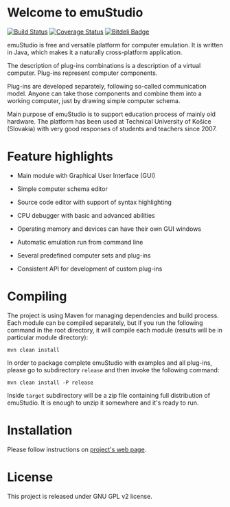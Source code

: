﻿# Welcome to emuStudio
[![Build Status](https://travis-ci.org/vbmacher/emuStudio.png)](https://travis-ci.org/vbmacher/emuStudio)
[![Coverage Status](https://coveralls.io/repos/vbmacher/emuStudio/badge.png?branch=branch-0_39)](https://coveralls.io/r/vbmacher/emuStudio?branch=branch-0_39)
[![Bitdeli Badge](https://d2weczhvl823v0.cloudfront.net/vbmacher/emustudio/trend.png)](https://bitdeli.com/free "Bitdeli Badge")

emuStudio is free and versatile platform for computer emulation. It is written in Java, which makes
it a naturally cross-platform application.

The description of plug-ins combinations is a description of a virtual computer. Plug-ins represent
computer components.

Plug-ins are developed separately, following so-called communication model. Anyone can take those
components and combine them into a working computer, just by drawing simple computer schema.

Main purpose of emuStudio is to support education process of mainly old hardware. The platform has
been used at Technical University of Košice (Slovakia) with very good responses of students and
teachers since 2007.

# Feature highlights

* Main module with Graphical User Interface (GUI)

* Simple computer schema editor

* Source code editor with support of syntax highlighting

* CPU debugger with basic and advanced abilities

* Operating memory and devices can have their own GUI windows

* Automatic emulation run from command line

* Several predefined computer sets and plug-ins

* Consistent API for development of custom plug-ins

# Compiling

The project is using Maven for managing dependencies and build process. Each module can be compiled separately,
but if you run the following command in the root directory, it will compile each module (results will be in particular
module directory):

```
mvn clean install
```

In order to package complete emuStudio with examples and all plug-ins, please go to subdirectory `release` and then
invoke the following command:

```
mvn clean install -P release
```

Inside `target` subdirectory will be a zip file containing full distribution of emuStudio. It is enough to unzip it
somewhere and it's ready to run.

# Installation

Please follow instructions on [project's web page](http://emustudio.sourceforge.net/downloads.html).

# License

This project is released under GNU GPL v2 license.
